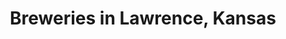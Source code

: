 ---
active: true
aliases:
- brewery
- gastropub
- pub-bar-food
description: Breweries restaurants offering curbside, takeout, and delivery food in
  Lawrence, Kansas
name: Breweries
redirect_from:
- /cuisines/brewery/
- /cuisines/gastropub/
- /cuisines/pub-bar-food/
sitemap: true
slug: breweries
title: Breweries in Lawrence, Kansas
---